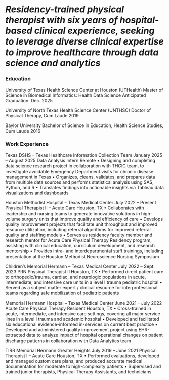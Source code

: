 # _Residency-trained physical therapist with six years of hospital-based clinical experience, seeking to leverage diverse clinical expertise to improve healthcare through data science and analytics_

### Education
University of Texas Health Science Center at Houston (UTHealth)
Master of Science in Biomedical Informatics: Health Data Science
Anticipated Graduation: Dec. 2025

University of North Texas Health Science Center (UNTHSC)
Doctor of Physical Therapy, Cum Laude
2019

Baylor University
Bachelor of Science in Education, Health Science Studies, Cum Laude
2016


### Work Experience
Texas DSHS – Texas Healthcare Information Collection Team 	          	        January 2025 – August 2025
Data Analysis Intern 										 Remote
•	Designing and completing data science research project in collaboration with THCIC team, to investigate avoidable Emergency Department visits for chronic disease management in Texas
•	Organizes, cleans, validates, and prepares data from multiple data sources and performs statistical analysis using SAS, Python, and R
•	Translates findings into actionable insights via Tableau data visualizations and dashboards

Houston Methodist Hospital – Texas Medical Center				         July 2022 – Present 
Physical Therapist II – Acute Care 							      Houston, TX
•	Collaborates with leadership and nursing teams to generate innovative solutions in high-volume surgery units that improve quality and efficiency of care
•	Develops quality improvement projects that facilitate unit throughput and improved resource utilization, including referral algorithms for improved referral quality and staffing models
•	Serves as residency faculty member and research mentor for Acute Care Physical Therapy Residency program, assisting with clinical education, curriculum development, and research mentorship
•	Provides intra- and interdepartmental staff trainings, including presentation at the Houston Methodist Neuroscience Nursing Symposium

Children’s Memorial Hermann – Texas Medical Center				    July 2022 – Sept. 2023
PRN Physical Therapist II								      Houston, TX
•	Performed direct patient care to orthopedic/trauma, cardiac, and neurologic populations in acute, intermediate, and intensive care units in a level I trauma pediatric hospital
•	Served as a subject matter expert / clinical resource for interprofessional teams regarding safe mobilization of pediatric patients

Memorial Hermann Hospital – Texas Medical Center				     June 2021 – July 2022
Acute Care Physical Therapy Resident					          	   	      Houston, TX
•	Cross-trained in acute, intermediate, and intensive care settings, covering all major service lines in a level I trauma  and academic hospital 
•	Developed and facilitated six educational evidence-informed in-services on current best practice
•	Developed and administered quality improvement project using EHR-extracted data to analyze impact of hospital operational changes on patient discharge patterns in collaboration with Data Analytics team

TIRR Memorial Hermann Greater Heights 					     July 2019 – June 2021
Physical Therapist I – Acute Care					          		      Houston, TX
•	Performed evaluations, developed and managed custom care plans, and produced accurate medical documentation for moderate to high-complexity patients
•	Supervised and trained junior therapists, Physical Therapy Assistants, and technicians
